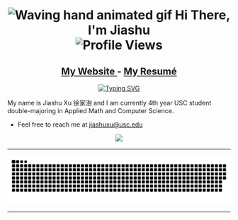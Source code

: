 <h1 align='center'>
    <img src='https://raw.githubusercontent.com/MartinHeinz/MartinHeinz/master/wave.gif' 
        alt='Waving hand animated gif'
        height='30px'
        width='30px' />
  Hi There, I'm Jiashu
  <br />
  <img src='https://komarev.com/ghpvc/?username=SingularisArt&color=green&style=for-the-badge'
    alt='Profile Views' />
</h1>

<h2 align='center'>
  <a href='https://cnut1648.github.io/'>My Website </a> - <a href='https://cnut1648.github.io/files/jiashuxu_CV_20220728.pdf'> My Resumé </a>
</h2>
<p align='center'>
  <a href="https://git.io/typing-svg"><img src="https://readme-typing-svg.demolab.com?font=Fira+Code&size=21&duration=3000&pause=1000&center=true&width=435&lines=Welcome+to+my+site!!!" alt="Typing SVG" /></a>
</p>



My name is Jiashu Xu 徐家澍 and I am currently 4th year USC student double-majoring in Applied Math and Computer Science.

- Feel free to reach me at jiashuxu@usc.edu

<p align='center'>
  <img src='https://github-readme-stats.vercel.app/api?username=cnut1648&theme=gotham'/>
</p>


---

<p align='center'>
  <img src="https://raw.githubusercontent.com/cnut1648/cnut1648/output/github-contribution-grid-snake.svg"/>
</p>

---

<!--
<div align='center'>
  <img src='https://github-readme-stats.vercel.app/api?username=cnut1648&show_icons=true&theme=nord&count_private=true&line_height=40'  align='left' />
  <img src='https://github-readme-stats.vercel.app/api/top-langs/?username=cnut1648&theme=nord&langs_count=5' />

  ![trophy](https://github-profile-trophy.vercel.app/?username=cnut1648&theme=nord&row=1&column=7)
  ![](https://github-profile-summary-cards.vercel.app/api/cards/productive-time?username=cnut1648&theme=nord_dark)
  ![](https://github-readme-streak-stats.herokuapp.com/?user=cnut1648&theme=nord)

  <img src='https://activity-graph.herokuapp.com/graph?username=cnut1648&theme=nord&bg_color=20232a&hide_border=true' width='100%' />
</div>
-->
